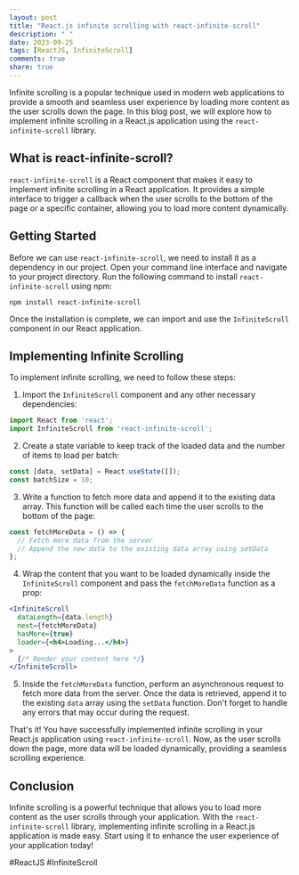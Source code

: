 ```yaml
---
layout: post
title: "React.js infinite scrolling with react-infinite-scroll"
description: " "
date: 2023-09-25
tags: [ReactJS, InfiniteScroll]
comments: true
share: true
---
```


Infinite scrolling is a popular technique used in modern web applications to provide a smooth and seamless user experience by loading more content as the user scrolls down the page. In this blog post, we will explore how to implement infinite scrolling in a React.js application using the `react-infinite-scroll` library.

## What is react-infinite-scroll?

`react-infinite-scroll` is a React component that makes it easy to implement infinite scrolling in a React application. It provides a simple interface to trigger a callback when the user scrolls to the bottom of the page or a specific container, allowing you to load more content dynamically.

## Getting Started

Before we can use `react-infinite-scroll`, we need to install it as a dependency in our project. Open your command line interface and navigate to your project directory. Run the following command to install `react-infinite-scroll` using npm:

```
npm install react-infinite-scroll
```

Once the installation is complete, we can import and use the `InfiniteScroll` component in our React application.

## Implementing Infinite Scrolling

To implement infinite scrolling, we need to follow these steps:

1. Import the `InfiniteScroll` component and any other necessary dependencies:

```jsx
import React from 'react';
import InfiniteScroll from 'react-infinite-scroll';
```

2. Create a state variable to keep track of the loaded data and the number of items to load per batch:

```jsx
const [data, setData] = React.useState([]);
const batchSize = 10;
```

3. Write a function to fetch more data and append it to the existing data array. This function will be called each time the user scrolls to the bottom of the page:

```jsx
const fetchMoreData = () => {
  // Fetch more data from the server
  // Append the new data to the existing data array using setData
};
```

4. Wrap the content that you want to be loaded dynamically inside the `InfiniteScroll` component and pass the `fetchMoreData` function as a prop:

```jsx
<InfiniteScroll
  dataLength={data.length}
  next={fetchMoreData}
  hasMore={true}
  loader={<h4>Loading...</h4>}
>
  {/* Render your content here */}
</InfiniteScroll>
```

5. Inside the `fetchMoreData` function, perform an asynchronous request to fetch more data from the server. Once the data is retrieved, append it to the existing `data` array using the `setData` function. Don't forget to handle any errors that may occur during the request.

That's it! You have successfully implemented infinite scrolling in your React.js application using `react-infinite-scroll`. Now, as the user scrolls down the page, more data will be loaded dynamically, providing a seamless scrolling experience.

## Conclusion

Infinite scrolling is a powerful technique that allows you to load more content as the user scrolls through your application. With the `react-infinite-scroll` library, implementing infinite scrolling in a React.js application is made easy. Start using it to enhance the user experience of your application today!

#ReactJS #InfiniteScroll